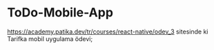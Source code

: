 
# ToDo-Mobile-App

https://academy.patika.dev/tr/courses/react-native/odev_3 sitesinde ki Tarifka mobil uygulama ödevi;

